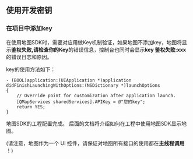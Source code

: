 



## 使用开发密钥

### 在项目中添加key

在使用地图SDK时，需要对应用做Key机制验证，如果地图不添加key，地图将显示**鉴权失败,请检查你的Key**的错误信息，控制台也同时会显示**key 鉴权失败:xxx**的错误日志和原因。

key的使用方法如下：

```objC
- (BOOL)application:(UIApplication *)application didFinishLaunchingWithOptions:(NSDictionary *)launchOptions
{
    // Override point for customization after application launch.
    [QMapServices sharedServices].APIKey = @"您的key";
    return YES;
}
```



地图SDK的工程配置完成。 后面的文档将介绍如何在工程中使用地图SDK显示地图。

(请注意，地图作为一个 UI 控件，请保证对地图所有接口的使用都在**主线程调用** ！)






